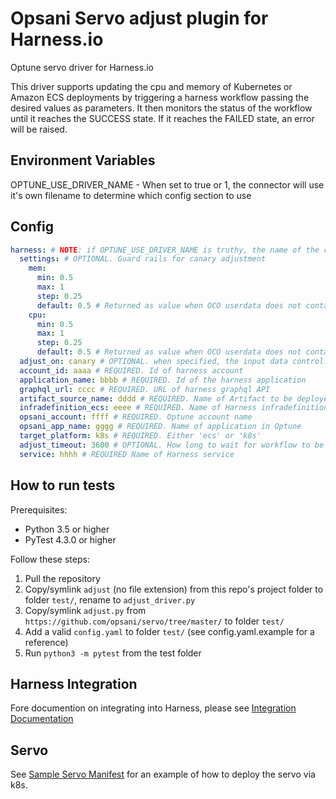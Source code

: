 # Opsani Servo adjust plugin for Harness.io

Optune servo driver for Harness.io

This driver supports updating the cpu and memory of Kubernetes or Amazon ECS deployments by triggering a harness workflow passing the desired values as parameters. It then monitors the status of the workflow until it reaches the SUCCESS state. If it reaches the FAILED state, an error will be raised.

## Environment Variables

OPTUNE_USE_DRIVER_NAME - When set to true or 1, the connector will use it's own filename to determine which config section to use

## Config

```yaml
harness: # NOTE: if OPTUNE_USE_DRIVER_NAME is truthy, the name of the connector file will be used instead, eg "adjust"
  settings: # OPTIONAL. Guard rails for canary adjustment
    mem:
      min: 0.5
      max: 1
      step: 0.25
      default: 0.5 # Returned as value when OCO userdata does not contain value for memory
    cpu:
      min: 0.5
      max: 1
      step: 0.25
      default: 0.5 # Returned as value when OCO userdata does not contain value for cpu
  adjust_on: canary # OPTIONAL. when specified, the input data control.userdata.deploy_to must match the value configured here
  account_id: aaaa # REQUIRED. Id of harness account
  application_name: bbbb # REQUIRED. Id of the harness application
  graphql_url: cccc # REQUIRED. URL of harness graphql API
  artifact_source_name: dddd # REQUIRED. Name of Artifact to be deployed
  infradefinition_ecs: eeee # REQUIRED. Name of Harness infradefinition_ecs
  opsani_account: ffff # REQUIRED. Optune account name
  opsani_app_name: gggg # REQUIRED. Name of application in Optune
  target_platform: k8s # REQUIRED. Either 'ecs' or 'k8s'
  adjust_timeout: 3600 # OPTIONAL. How long to wait for workflow to be in SUCCESS or FAILED status
  service: hhhh # REQUIRED Name of Harness service
```

## How to run tests

Prerequisites:

* Python 3.5 or higher
* PyTest 4.3.0 or higher

Follow these steps:

1. Pull the repository
1. Copy/symlink `adjust` (no file extension) from this repo's project folder to folder `test/`, rename to `adjust_driver.py`
1. Copy/symlink `adjust.py` from `https://github.com/opsani/servo/tree/master/` to folder `test/`
1. Add a valid `config.yaml` to folder `test/` (see config.yaml.example for a reference)
1. Run `python3 -m pytest` from the test folder

## Harness Integration

Fore documention on integrating into Harness, please see [Integration Documentation](doc/README.md)

## Servo

See [Sample Servo Manifest](doc/servo.yaml.example) for an example of how to deploy the servo via k8s.
